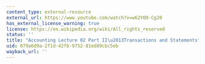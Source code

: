 ```yaml
---
content_type: external-resource
external_url: https://www.youtube.com/watch?v=w62YO9-Cg20
has_external_license_warning: true
license: https://en.wikipedia.org/wiki/All_rights_reserved
status: ''
title: "Accounting Lecture 02 Part II\u2013Transactions and Statements"
uid: 079a6d9a-2f1d-42fb-9752-81ed89cbc5eb
wayback_url: ''
---
```


